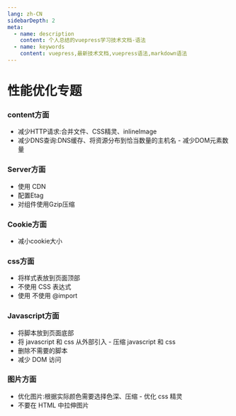 ```yaml
---
lang: zh-CN
sidebarDepth: 2
meta:
  - name: description
    content: 个人总结的vuepress学习技术文档-语法
  - name: keywords
    content: vuepress,最新技术文档,vuepress语法,markdown语法
---
```

# 性能优化专题
### content方面
- 减少HTTP请求:合并文件、CSS精灵、inlineImage
- 减少DNS查询:DNS缓存、将资源分布到恰当数量的主机名 - 减少DOM元素数量
### Server方面
- 使用 CDN
- 配置Etag
- 对组件使用Gzip压缩
### Cookie方面
- 减小cookie大小
### css方面
- 将样式表放到页面顶部
- 不使用 CSS 表达式
- 使用 <link> 不使用 @import
### Javascript方面
- 将脚本放到页面底部
- 将 javascript 和 css 从外部引入 - 压缩 javascript 和 css
- 删除不需要的脚本
- 减少 DOM 访问
### 图片方面
- 优化图片:根据实际颜色需要选择色深、压缩 - 优化 css 精灵
- 不要在 HTML 中拉伸图片
